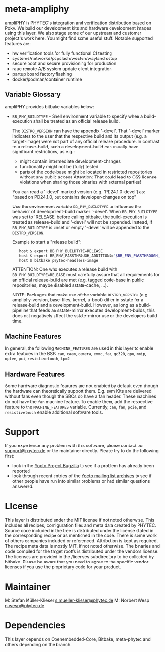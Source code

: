 meta-ampliphy
=============

ampliPHY is PHYTEC's integration and verification distribution based on
Poky. We build our development kits and hardware development images
using this layer. We also stage some of our upstream and customer
project's work here. You might find some useful stuff.
Notable supported features are:

 * hw verification tools for fully functional CI testing
 * systemd/networkd/pspslash/weston/wayland setup
 * secure boot and secure provisioning for production
 * rauc remote A/B system update client integration
 * partup board factory flashing
 * docker/podman/container runtime

Variable Glossary
-----------------

ampliPHY provides bitbake variables below:

* `BB_PHY_BUILDTYPE` - Shell environment variable to specify when a
  build-execution shall be treated as an official release build.

  The `DISTRO_VERSION` can have the appendix '-devel'. That '-devel' marker
  indicates to the user that the respective build and its output (e.g. a
  target-image) were not part of any official release procedure.
  In contrast to a release-build, such a development-build can usually have
  significant restrictions, as e.g.:
  - might contain intermediate development-changes
  - functionality might not be (fully) tested
  - parts of the code-base might be located in restricted repositories without
    any public access
    Attention: That could lead to OSS license violations when sharing those binaries
    with external parties!

  You can read a '-devel' marked version (e.g. 'PD24.1.0-devel') as:
    "based on PD24.1.0, but contains developer-changes on top"

  Use the environment variable `BB_PHY_BUILDTYPE` to influence the behavior of
  development-build marker '-devel'. When `BB_PHY_BUILDTYPE` was set to
  'RELEASE' before calling bitbake, the build-execution is treated as
  release-build and '-devel' will not be appended. Instead, if
  `BB_PHY_BUILDTYPE` is unset or empty '-devel' will be appended to the
  `DISTRO_VERSION`.

     Example to start a "release build":
     ```bash
        host $ export BB_PHY_BUILDTYPE=RELEASE
        host $ export BB_ENV_PASSTHROUGH_ADDITIONS="$BB_ENV_PASSTHROUGH_ADDITIONS BB_PHY_BUILDTYPE"
        host $ bitbake phytec-headless-image
     ```

  ATTENTION: One who executes a release build with `BB_PHY_BUILDTYPE=RELEASE`
  must carefully assure that all requirements for an official release-build are
  met (e.g. tagged code-base in public repositories, maybe disabled
  sstate-cache, ...).

  NOTE: Packages that make use of the variable `DISTRO_VERSION` (e.g.
        ampliphy-version, base-files, kernel, u-boot) differ in sstate for a
        release-build and a development-build. However, as long as a build-
        pipeline that feeds an sstate-mirror executes development-builds, this
        does not negatively affect the sstate-mirror use or the developers
        build time.


Machine Features
----------------
In general, the following `MACHINE_FEATURES` are used in this layer to enable extra features in the
BSP: `can`, `caam`, `camera`, `emmc`, `fan`, `gc320`, `gpu`, `mmip`, `optee`, `pci`,
`resistivetouch`, `tpm2`

Hardware Features
-----------------
Some hardware diagnostic features are not enabled by default even though the hardware can
theoretically support them. E.g. som Kits are delivered without fans even though the SBCs do have a
fan header. These machines do not have the `fan` machine feature.
To enable them, add the respective feature to the `MACHINE_FEATURES` variable.
Currently, `can`, `fan`, `pcie`, and `resistivetouch` enable additional software tools.

Support
=======

If you experience any problem with this software, please contact our
<support@phytec.de> or the maintainer directly.
Please try to do the following first:

* look in the
  [Yocto Project Bugzilla](http://bugzilla.yoctoproject.org/)
  to see if a problem has already been reported
* look through recent entries of the
  [Yocto mailing list archives](https://lists.yoctoproject.org/pipermail/yocto/)
  to see if other people have run into similar
  problems or had similar questions answered.

License
=======

This layer is distributed under the MIT license if not noted otherwise.
This includes all recipes, configuration files and meta data created by
PHYTEC. Source code included in the tree is distributed under the
license stated in the corresponding recipe or as mentioned in the code.
There is some work of others companies included or referenced.
Attribution is kept as required. The recipe meta data is mostly MIT,
if not noted otherwise. The binaries and code compiled for the target
rootfs is distributed under the vendors license. The licenses are
provided in the /licenses subdirectory to be collected by bitbake.
Please be aware that you need to agree to the specific vendor licenses
if you use the proprietary code for your product.

Maintainer
==========

M:  Stefan Müller-Klieser <s.mueller-klieser@phytec.de>
M:  Norbert Wesp <n.wesp@phytec.de>

Dependencies
============

This layer depends on Openembedded-Core, Bitbake, meta-phytec and others
depending on the branch.
